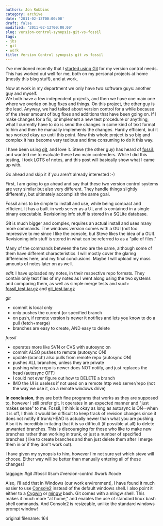```yaml
---
authors: Jon Robbins
category: archive
date: '2011-02-13T00:00:00'
draft: false
modified: '2011-02-13T00:00:00'
slug: version-control-synopsis-git-vs-fossil
tags:
- jbs
- git
- work
title: Version Control synopsis git vs fossil
---
```


I've mentioned recently that I [started using Git](?article=161) for my version control needs.  
This has worked out well for me, both on my personal projects at home (mostly this blog stuff), and at work.

Now at work in my department we only have two software guys: another guy and myself.  
We both have a few independent projects, and then we have one main one where we overlap on bug fixes and things.
On this project, the other guy is the lead. Anyway, we had talked about version control for a while because of the sheer amount of bug fixes and additions that have been going on.  If I make changes for a fix, or implement a new test procedure or anything, what I currently have to do is send the changes in some kind of text format to him and then he manually implements the changes.  Hardly efficient, but it has worked okay up until this point.  Now this whole project is so big and complex it has become very tedious and time consuming to do it this way.

I have been using [git](http://git-scm.com/), and love it.  Steve (the other guy) has heard of [fossil](http://www.fossil-scm.org/index.html/doc/trunk/www/index.wiki), and wanted me to evaluate these two main contenders.  While I did this testing, I took LOTS of notes, and this post will basically show what I came up with.

Go ahead and skip it if you aren't already interested :-)

<!--more-->

First, I am going to go ahead and say that these two version control systems are very similar but also very different. They handle things slightly differently, but ultimately accomplish the same goal.

Fossil aims to be simple to install and use, while being compact and efficient. It has a built-in web server as a UI, and is contained in a single binary executable.  Revisioning info stuff is stored in a SQLite database.

Git is much bigger and complex, requires an actual install and uses many more commands. The windows version comes with a GUI (not too impressive to me since I like the console, but Steve likes the idea of a GUI).  Revisioning info stuff is stored in what can be referred to as a "pile of files."

Many of the commands between the two are the same, although some of them have different characteristics.  I will mostly cover the glaring differences here, and my final conclusions.  Maybe I will upload my mass amounts of notes later on as well. 

<i>edit:</i> I have uploaded my notes, in their respective repo formats. They contain only text files of my notes as I went along using the two systems and comparing them, as well as simple merge tests and such: [fossil_test.tar.gz](/xfer/code/test/fossil_test.tar.gz) and [git_test.tar.gz](/xfer/code/test/git_test.tar.gz)

<i>git</i> 

<ul>
<li>commit is local only</li>
<li>only pushes the current (or specified branch</li>
<li>on push, if remote version is newer it notifies and lets you know to do a pull (fetch+merge)</li>
<li>branches are easy to create, AND easy to delete</li>
</ul>

<i>fossil</i>
 
<ul>
<li>operates more like SVN or CVS with autosync on</li>
<li>commit ALSO pushes to remote (autosync ON)</li>
<li>update (branch) also pulls from remote repo (autosync ON)</li>
<li>pushes ALL branches, unless they are private</li>
<li>pushing when repo is newer does NOT notify, and just replaces the head (autosync OFF)</li>
<li>I could not ever figure out how to DELETE a branch</li>
<li>IMO the UI is useless if not used on a remote http web server/repo (not the way we use it, on a remote windows drive)</li>
</ul>

<b>In conclusion</b>, they are both fine programs that works as they are supposed to, however I still prefer git. It operates in an expected manner and "just makes sense" to me.  Fossil, I think is okay as long as autosync is ON--when it is off, I think it would be difficult to keep track of revision changes since it does not notify if trunk/HEAD is actually newer than what you are pushing.  Also it is incredibly irritating that it is so difficult (if possible at all) to delete unwanted branches.  This is discouraging for those who like to make new branches rather than working in trunk, or just a number of specified branches ( like to create branches and then just delete them after I merge them in or if they don't work out).

I have given my synopsis to him, however I'm not sure yet which steve will choose. Either way will be better than manually entering all of these changes!


taggage: #git #fossil #scm #version-control #work #code

Also, I'll add that in Windows (our work environment), I have found it much easier to use [Console2](http://sourceforge.net/projects/console/) instead of the default windows shell. I also point it either to a [Cygwin](http://www.cygwin.com/) or [mingw](http://www.mingw.org/) bash.  Git comes with a mingw shell.  This makes it much more "at home," and enables the use of standard linux bash shell commands.  And Console2 is resizeable, unlike the standard windows prompt window!

 original filename: 164
